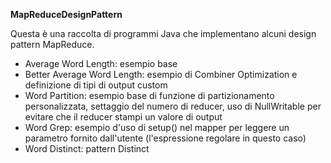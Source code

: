  **MapReduceDesignPattern**
 
 Questa è una raccolta di programmi Java che implementano alcuni design pattern MapReduce.
 
 * Average Word Length: esempio base
 * Better Average Word Length: esempio di Combiner Optimization e definizione di tipi di output custom
 * Word Partition: esempio base di funzione di partizionamento personalizzata, settaggio del numero di reducer, 
  uso di NullWritable per evitare che il reducer stampi un valore di output
 * Word Grep: esempio d'uso di setup() nel mapper per leggere un parametro fornito dall'utente 
 (l'espressione regolare in questo caso) 
 * Word Distinct: pattern Distinct